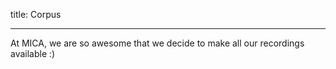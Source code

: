 title: Corpus

---

At MICA, we are so awesome that we decide to make all our recordings available :)

